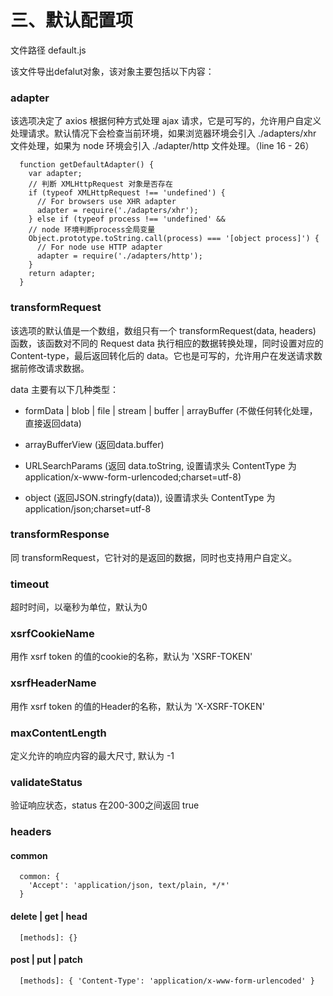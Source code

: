 # 三、默认配置项

文件路径 default.js

该文件导出defalut对象，该对象主要包括以下内容：

### adapter

该选项决定了 axios 根据何种方式处理 ajax 请求，它是可写的，允许用户自定义处理请求。默认情况下会检查当前环境，如果浏览器环境会引入 ./adapters/xhr 文件处理，如果为 node 环境会引入 ./adapter/http 文件处理。（line 16 - 26）

```
  function getDefaultAdapter() {
    var adapter;
    // 判断 XMLHttpRequest 对象是否存在
    if (typeof XMLHttpRequest !== 'undefined') {
      // For browsers use XHR adapter
      adapter = require('./adapters/xhr');
    } else if (typeof process !== 'undefined' && 
    // node 环境判断process全局变量
    Object.prototype.toString.call(process) === '[object process]') {
      // For node use HTTP adapter
      adapter = require('./adapters/http');
    }
    return adapter;
  }
```

### transformRequest

该选项的默认值是一个数组，数组只有一个 transformRequest(data, headers) 函数，该函数对不同的 Request data 执行相应的数据转换处理，同时设置对应的 Content-type，最后返回转化后的 data。它也是可写的，允许用户在发送请求数据前修改请求数据。

data 主要有以下几种类型：

* formData | blob | file | stream | buffer | arrayBuffer (不做任何转化处理，直接返回data)

* arrayBufferView (返回data.buffer)

* URLSearchParams (返回 data.toString, 设置请求头 ContentType 为 application/x-www-form-urlencoded;charset=utf-8)

* object (返回JSON.stringfy(data)), 设置请求头 ContentType 为 application/json;charset=utf-8

### transformResponse

同 transformRequest，它针对的是返回的数据，同时也支持用户自定义。

### timeout 

超时时间，以毫秒为单位，默认为0

### xsrfCookieName

用作 xsrf token 的值的cookie的名称，默认为 'XSRF-TOKEN'

### xsrfHeaderName

用作 xsrf token 的值的Header的名称，默认为 'X-XSRF-TOKEN'

### maxContentLength

定义允许的响应内容的最大尺寸, 默认为 -1

### validateStatus

验证响应状态，status 在200-300之间返回 true

### headers

#### common 

```
  common: {
    'Accept': 'application/json, text/plain, */*'
  }
```
#### delete | get | head

```
  [methods]: {}
```
#### post | put | patch
```
  [methods]: { 'Content-Type': 'application/x-www-form-urlencoded' }
```   